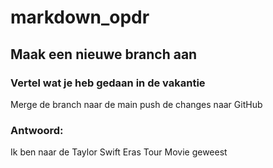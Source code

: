 # markdown_opdr

## Maak een nieuwe branch aan

### Vertel wat je heb gedaan in de vakantie

Merge de branch naar de main
push de changes naar GitHub

### Antwoord:  
Ik ben naar de Taylor Swift Eras Tour Movie geweest 
